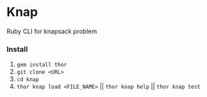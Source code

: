 # Knap
Ruby CLI for knapsack problem

### Install
1. `gem install thor`
2. `git clone <URL>`
3. `cd knap`
4. `thor knap load <FILE_NAME>` || `thor knap help` || `thor knap test`
